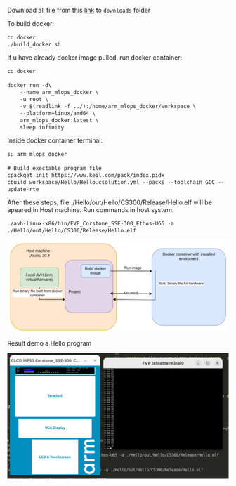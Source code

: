 Download all file from this [link](https://www.dropbox.com/scl/fo/585uxv64impvhwzo2lc1v/AB-6F2ezTrPUFsbaX1HvUGw?rlkey=ijy1b9tlkn485y57l3y93v7n5&st=m70tvwb6&dl=0) to ``downloads`` folder



To build docker:
```
cd docker
./build_docker.sh
```

If u have already docker image pulled, run docker container:
```
cd docker

docker run -d\
    --name arm_mlops_docker \
    -u root \
    -v $(readlink -f ../):/home/arm_mlops_docker/workspace \
    --platform=linux/amd64 \
    arm_mlops_docker:latest \
    sleep infinity
```

Inside docker container terminal:

```
su arm_mlops_docker

# Build exectable program file
cpackget init https://www.keil.com/pack/index.pidx
cbuild workspace/Hello/Hello.csolution.yml --packs --toolchain GCC --update-rte
```

After these steps, file ./Hello/out/Hello/CS300/Release/Hello.elf will be apeared in Host machine. Run commands in host system:

```
./avh-linux-x86/bin/FVP_Corstone_SSE-300_Ethos-U65 -a ./Hello/out/Hello/CS300/Release/Hello.elf
```

![alt text](<Screenshot from 2025-05-24 03-39-19.png>)

Result demo a Hello program

![alt text](<Screenshot from 2025-05-24 03-41-01.png>)